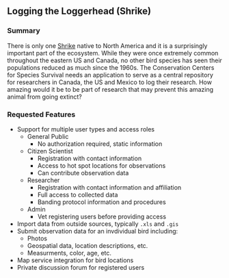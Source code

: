 ## Logging the Loggerhead (Shrike)

### Summary
There is only one [Shrike](https://en.wikipedia.org/wiki/Loggerhead_shrike) native to North America and it is a surprisingly important part of the ecosystem. While they were once extremely common throughout the eastern US and Canada, no other bird species has seen their populations reduced as much since the 1960s. The Conservation Centers for Species Survival needs an application to serve as a central repository for researchers in Canada, the US and Mexico to log their research. How amazing would it be to be part of research that may prevent this amazing animal from going extinct?

### Requested Features
* Support for multiple user types and access roles
	* General Public
		* No authorization required, static information
	* Citizen Scientist
		* Registration with contact information
		* Access to hot spot locations for observations
		* Can contribute observation data
	* Researcher
		* Registration with contact information and affiliation
		* Full access to collected data
		* Banding protocol information and procedures
	* Admin
		* Vet registering users before providing access
* Import data from outside sources, typically `.xls` and `.gis`
* Submit observation data for an invdividual bird including:
	* Photos
	* Geospatial data, location descriptions, etc.
	* Measurments, color, age, etc.
* Map service integration for bird locations
* Private discussion forum for registered users